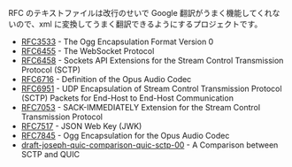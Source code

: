 RFC のテキストファイルは改行のせいで Google 翻訳がうまく機能してくれないので、xml に変換してうまく翻訳できるようにするプロジェクトです。

- [RFC3533](https://melpon.github.io/rfc/rfc3533.xml) - The Ogg Encapsulation Format Version 0
- [RFC6455](https://melpon.github.io/rfc/rfc6455.xml) - The WebSocket Protocol
- [RFC6458](https://melpon.github.io/rfc/rfc6458.xml) - Sockets API Extensions for the Stream Control Transmission Protocol (SCTP)
- [RFC6716](https://melpon.github.io/rfc/rfc6716.xml) - Definition of the Opus Audio Codec
- [RFC6951](https://melpon.github.io/rfc/rfc6951.xml) - UDP Encapsulation of Stream Control Transmission Protocol (SCTP) Packets for End-Host to End-Host Communication
- [RFC7053](https://melpon.github.io/rfc/rfc7053.xml) - SACK-IMMEDIATELY Extension for the Stream Control Transmission Protocol
- [RFC7517](https://melpon.github.io/rfc/rfc7517.xml) - JSON Web Key (JWK)
- [RFC7845](https://melpon.github.io/rfc/rfc7845.xml) - Ogg Encapsulation for the Opus Audio Codec
- [draft-joseph-quic-comparison-quic-sctp-00](https://melpon.github.io/rfc/draft-joseph-quic-comparison-quic-sctp-00.xml) - A Comparison between SCTP and QUIC
